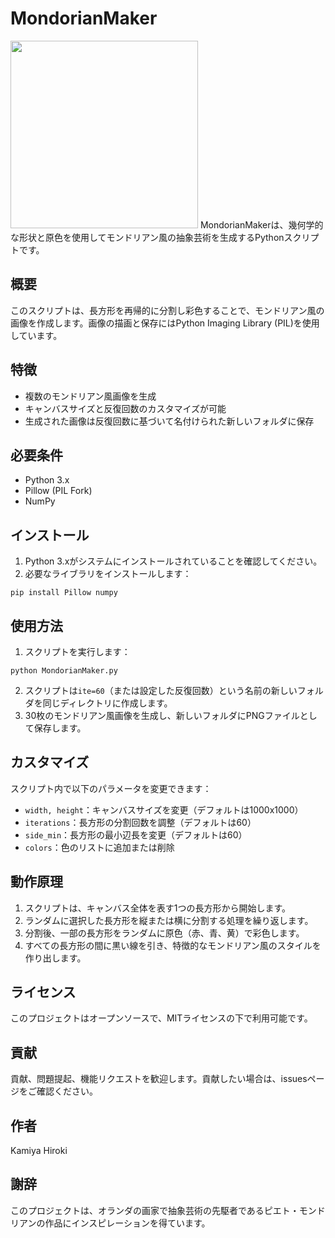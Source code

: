 # MondorianMaker
<img src="***.jpg" width="300">
MondorianMakerは、幾何学的な形状と原色を使用してモンドリアン風の抽象芸術を生成するPythonスクリプトです。

## 概要

このスクリプトは、長方形を再帰的に分割し彩色することで、モンドリアン風の画像を作成します。画像の描画と保存にはPython Imaging Library (PIL)を使用しています。

## 特徴
- 複数のモンドリアン風画像を生成
- キャンバスサイズと反復回数のカスタマイズが可能
- 生成された画像は反復回数に基づいて名付けられた新しいフォルダに保存

## 必要条件

- Python 3.x
- Pillow (PIL Fork)
- NumPy

## インストール

1. Python 3.xがシステムにインストールされていることを確認してください。
2. 必要なライブラリをインストールします：

```
pip install Pillow numpy
```

## 使用方法

1. スクリプトを実行します：

```
python MondorianMaker.py
```

2. スクリプトは`ite=60`（または設定した反復回数）という名前の新しいフォルダを同じディレクトリに作成します。
3. 30枚のモンドリアン風画像を生成し、新しいフォルダにPNGファイルとして保存します。

## カスタマイズ

スクリプト内で以下のパラメータを変更できます：

- `width, height`：キャンバスサイズを変更（デフォルトは1000x1000）
- `iterations`：長方形の分割回数を調整（デフォルトは60）
- `side_min`：長方形の最小辺長を変更（デフォルトは60）
- `colors`：色のリストに追加または削除

## 動作原理

1. スクリプトは、キャンバス全体を表す1つの長方形から開始します。
2. ランダムに選択した長方形を縦または横に分割する処理を繰り返します。
3. 分割後、一部の長方形をランダムに原色（赤、青、黄）で彩色します。
4. すべての長方形の間に黒い線を引き、特徴的なモンドリアン風のスタイルを作り出します。

## ライセンス

このプロジェクトはオープンソースで、MITライセンスの下で利用可能です。

## 貢献

貢献、問題提起、機能リクエストを歓迎します。貢献したい場合は、issuesページをご確認ください。

## 作者

Kamiya Hiroki

## 謝辞

このプロジェクトは、オランダの画家で抽象芸術の先駆者であるピエト・モンドリアンの作品にインスピレーションを得ています。

